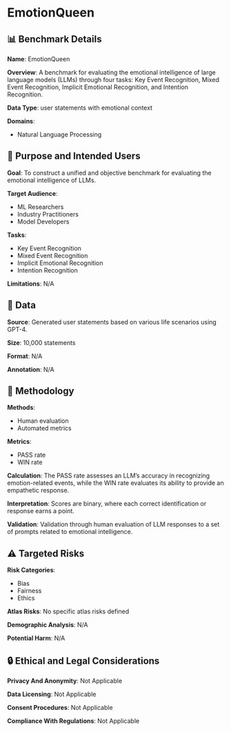 # EmotionQueen

## 📊 Benchmark Details

**Name**: EmotionQueen

**Overview**: A benchmark for evaluating the emotional intelligence of large language models (LLMs) through four tasks: Key Event Recognition, Mixed Event Recognition, Implicit Emotional Recognition, and Intention Recognition.

**Data Type**: user statements with emotional context

**Domains**:
- Natural Language Processing

## 🎯 Purpose and Intended Users

**Goal**: To construct a unified and objective benchmark for evaluating the emotional intelligence of LLMs.

**Target Audience**:
- ML Researchers
- Industry Practitioners
- Model Developers

**Tasks**:
- Key Event Recognition
- Mixed Event Recognition
- Implicit Emotional Recognition
- Intention Recognition

**Limitations**: N/A

## 💾 Data

**Source**: Generated user statements based on various life scenarios using GPT-4.

**Size**: 10,000 statements

**Format**: N/A

**Annotation**: N/A

## 🔬 Methodology

**Methods**:
- Human evaluation
- Automated metrics

**Metrics**:
- PASS rate
- WIN rate

**Calculation**: The PASS rate assesses an LLM’s accuracy in recognizing emotion-related events, while the WIN rate evaluates its ability to provide an empathetic response.

**Interpretation**: Scores are binary, where each correct identification or response earns a point.

**Validation**: Validation through human evaluation of LLM responses to a set of prompts related to emotional intelligence.

## ⚠️ Targeted Risks

**Risk Categories**:
- Bias
- Fairness
- Ethics

**Atlas Risks**:
No specific atlas risks defined

**Demographic Analysis**: N/A

**Potential Harm**: N/A

## 🔒 Ethical and Legal Considerations

**Privacy And Anonymity**: Not Applicable

**Data Licensing**: Not Applicable

**Consent Procedures**: Not Applicable

**Compliance With Regulations**: Not Applicable
